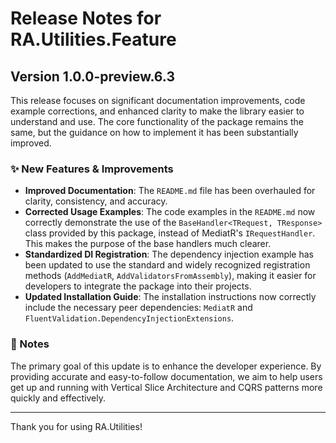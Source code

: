 # Release Notes for RA.Utilities.Feature

## Version 1.0.0-preview.6.3

This release focuses on significant documentation improvements, code example corrections, and enhanced clarity to make the library easier to understand and use. The core functionality of the package remains the same, but the guidance on how to implement it has been substantially improved.

### ✨ New Features & Improvements

*   **Improved Documentation**: The `README.md` file has been overhauled for clarity, consistency, and accuracy.
*   **Corrected Usage Examples**: The code examples in the `README.md` now correctly demonstrate the use of the `BaseHandler<TRequest, TResponse>` class provided by this package, instead of MediatR's `IRequestHandler`. This makes the purpose of the base handlers much clearer.
*   **Standardized DI Registration**: The dependency injection example has been updated to use the standard and widely recognized registration methods (`AddMediatR`, `AddValidatorsFromAssembly`), making it easier for developers to integrate the package into their projects.
*   **Updated Installation Guide**: The installation instructions now correctly include the necessary peer dependencies: `MediatR` and `FluentValidation.DependencyInjectionExtensions`.


### 📝 Notes

The primary goal of this update is to enhance the developer experience. By providing accurate and easy-to-follow documentation, we aim to help users get up and running with Vertical Slice Architecture and CQRS patterns more quickly and effectively.

---

Thank you for using RA.Utilities!